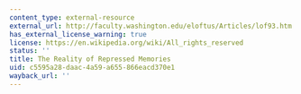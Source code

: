 ```yaml
---
content_type: external-resource
external_url: http://faculty.washington.edu/eloftus/Articles/lof93.htm
has_external_license_warning: true
license: https://en.wikipedia.org/wiki/All_rights_reserved
status: ''
title: The Reality of Repressed Memories
uid: c5595a28-daac-4a59-a655-866eacd370e1
wayback_url: ''
---
```

